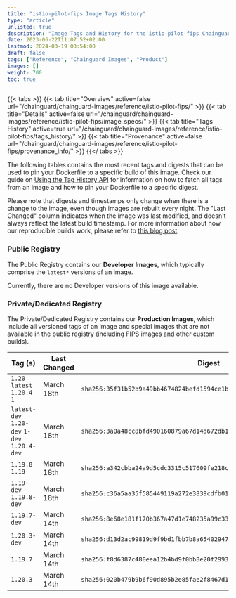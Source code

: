 ```yaml
---
title: "istio-pilot-fips Image Tags History"
type: "article"
unlisted: true
description: "Image Tags and History for the istio-pilot-fips Chainguard Image"
date: 2023-06-22T11:07:52+02:00
lastmod: 2024-03-19 00:54:00
draft: false
tags: ["Reference", "Chainguard Images", "Product"]
images: []
weight: 700
toc: true
---
```


{{< tabs >}}
{{< tab title="Overview" active=false url="/chainguard/chainguard-images/reference/istio-pilot-fips/" >}}
{{< tab title="Details" active=false url="/chainguard/chainguard-images/reference/istio-pilot-fips/image_specs/" >}}
{{< tab title="Tags History" active=true url="/chainguard/chainguard-images/reference/istio-pilot-fips/tags_history/" >}}
{{< tab title="Provenance" active=false url="/chainguard/chainguard-images/reference/istio-pilot-fips/provenance_info/" >}}
{{</ tabs >}}

The following tables contains the most recent tags and digests that can be used to pin your Dockerfile to a specific build of this image. Check our guide on [Using the Tag History API](/chainguard/chainguard-images/using-the-tag-history-api/) for information on how to fetch all tags from an image and how to pin your Dockerfile to a specific digest.

Please note that digests and timestamps only change when there is a change to the image, even though images are rebuilt every night. The "Last Changed" column indicates when the image was last modified, and doesn't always reflect the latest build timestamp. For more information about how our reproducible builds work, please refer to [this blog post](https://www.chainguard.dev/unchained/reproducing-chainguards-reproducible-image-builds).

### Public Registry
The Public Registry contains our **Developer Images**, which typically comprise the `latest*` versions of an image.

Currently, there are no Developer versions of this image available.

### Private/Dedicated Registry
The Private/Dedicated Registry contains our **Production Images**, which include all versioned tags of an image and special images that are not available in the public registry (including FIPS images and other custom builds).

| Tag (s)                                       | Last Changed | Digest                                                                    |
|-----------------------------------------------|--------------|---------------------------------------------------------------------------|
|  `1.20` `latest` `1.20.4` `1`                 | March 18th   | `sha256:35f31b52b9a49bb4674824befd1594ce1b32d06269fd7f6e2cdd9d78f9933f20` |
|  `latest-dev` `1.20-dev` `1-dev` `1.20.4-dev` | March 18th   | `sha256:3a0a48cc8bfd490160879a67d14d672db185bfa4fc094eb82da464243b1f13f5` |
|  `1.19.8` `1.19`                              | March 18th   | `sha256:a342cbba24a9d5cdc3315c517609fe218c9717bcbcd9c1e4a3448a2aae3c5876` |
|  `1.19-dev` `1.19.8-dev`                      | March 18th   | `sha256:c36a5aa35f585449119a272e3839cdfb01b7f61533841d709ad4a3c2a170ad97` |
|  `1.19.7-dev`                                 | March 14th   | `sha256:8e68e181f170b367a47d1e748235a99c3347ae43dd41341d90c9ba5753dfd0d6` |
|  `1.20.3-dev`                                 | March 14th   | `sha256:d13d2ac99819d9f9bd1fbb7b8a654029478401668952d2c60e63f663d83f21de` |
|  `1.19.7`                                     | March 14th   | `sha256:f8d6387c480eea12b4bd9f0bb8e20f2993e7a1f51344a77eb0d78e940ec3604e` |
|  `1.20.3`                                     | March 14th   | `sha256:020b479b9b6f90d895b2e85fae2f8467d11587b7ea27fd79c3953d91e8028743` |

